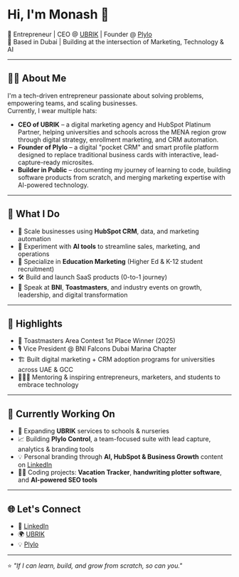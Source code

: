 # Hi, I'm Monash 👋  

🚀 Entrepreneur | CEO @ [UBRIK](https://ubrik.com) | Founder @ [Plylo](https://plylo.com)  
📍 Based in Dubai | Building at the intersection of Marketing, Technology & AI  

---

## 👨‍💻 About Me  
I'm a tech-driven entrepreneur passionate about solving problems, empowering teams, and scaling businesses.  
Currently, I wear multiple hats:  

- **CEO of UBRIK** – a digital marketing agency and HubSpot Platinum Partner, helping universities and schools across the MENA region grow through digital strategy, enrollment marketing, and CRM automation.  
- **Founder of Plylo** – a digital "pocket CRM" and smart profile platform designed to replace traditional business cards with interactive, lead-capture-ready microsites.  
- **Builder in Public** – documenting my journey of learning to code, building software products from scratch, and merging marketing expertise with AI-powered technology.  

---

## 🔧 What I Do
- 🎯 Scale businesses using **HubSpot CRM**, data, and marketing automation  
- 🤖 Experiment with **AI tools** to streamline sales, marketing, and operations  
- 🏫 Specialize in **Education Marketing** (Higher Ed & K-12 student recruitment)  
- 🛠️ Build and launch SaaS products (0-to-1 journey)  
- 🎤 Speak at **BNI**, **Toastmasters**, and industry events on growth, leadership, and digital transformation  

---

## 🌟 Highlights
- 🥇 Toastmasters Area Contest 1st Place Winner (2025)  
- 🎙️ Vice President @ BNI Falcons Dubai Marina Chapter  
- 🏗️ Built digital marketing + CRM adoption programs for universities across UAE & GCC  
- 🧑‍🤝‍🧑 Mentoring & inspiring entrepreneurs, marketers, and students to embrace technology  

---

## 📌 Currently Working On
- 🚀 Expanding **UBRIK** services to schools & nurseries  
- 📈 Building **Plylo Control**, a team-focused suite with lead capture, analytics & branding tools  
- 💡 Personal branding through **AI, HubSpot & Business Growth** content on [LinkedIn](https://www.linkedin.com/in/monashunny/)  
- 🧑‍💻 Coding projects: **Vacation Tracker**, **handwriting plotter software**, and **AI-powered SEO tools**  

---

## 🌐 Let's Connect
- 💼 [LinkedIn](https://www.linkedin.com/in/monashunny/)  
- 🌍 [UBRIK](https://ubrik.com)  
- 💡 [Plylo](https://plylo.com)   

---

⭐️ *"If I can learn, build, and grow from scratch, so can you."*  

